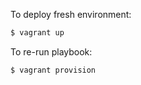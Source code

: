 To deploy fresh environment:

```bash
$ vagrant up
```

To re-run playbook:

```bash
$ vagrant provision
```
